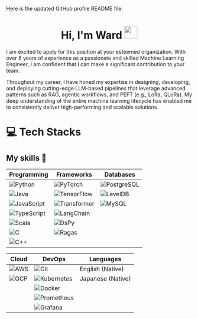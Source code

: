 Here is the updated GitHub profile README file:

<h1 align="center"><b>Hi, I'm Ward</b> <img src="https://media.giphy.com/media/hvRJCLFzcasrR4ia7z/giphy.gif" width="35"></h1>

I am excited to apply for this position at your esteemed organization. With over 8 years of experience as a passionate and skilled Machine Learning Engineer, I am confident that I can make a significant contribution to your team.

Throughout my career, I have honed my expertise in designing, developing, and deploying cutting-edge LLM-based pipelines that leverage advanced patterns such as RAG, agentic workflows, and PEFT (e.g., LoRa, QLoRa). My deep understanding of the entire machine learning lifecycle has enabled me to consistently deliver high-performing and scalable solutions.

# 💻 <b>Tech Stacks</b>

## My skills 📜

| Programming | Frameworks | Databases |
| --- | --- | --- |
| ![Python](https://img.shields.io/badge/Python-3776AB?style=for-the-badge&logo=python&logoColor=white) | ![PyTorch](https://img.shields.io/badge/PyTorch-EE4C2C?style=for-the-badge&logo=pytorch&logoColor=white) | ![PostgreSQL](https://img.shields.io/badge/PostgreSQL-316192?style=for-the-badge&logo=postgresql&logoColor=white) |
| ![Java](https://img.shields.io/badge/Java-ED8B00?style=for-the-badge&logo=java&logoColor=white) | ![TensorFlow](https://img.shields.io/badge/TensorFlow-FF6F00?style=for-the-badge&logo=TensorFlow&logoColor=white) | ![LevelDB](https://img.shields.io/badge/LevelDB-000000?style=for-the-badge&logo=LevelDB&logoColor=white) |
| ![JavaScript](https://img.shields.io/badge/JavaScript-F7DF1E?style=for-the-badge&logo=javascript&logoColor=black) | ![Transformer](https://img.shields.io/badge/Transformer-000000?style=for-the-badge&logo=Transformer&logoColor=white) | ![MySQL](https://img.shields.io/badge/MySQL-005C84?style=for-the-badge&logo=mysql&logoColor=white) |
| ![TypeScript](https://img.shields.io/badge/TypeScript-007ACC?style=for-the-badge&logo=typescript&logoColor=white) | ![LangChain](https://img.shields.io/badge/LangChain-000000?style=for-the-badge&logo=LangChain&logoColor=white) |  |
| ![Scala](https://img.shields.io/badge/Scala-DC322F?style=for-the-badge&logo=scala&logoColor=white) | ![DsPy](https://img.shields.io/badge/DsPy-000000?style=for-the-badge&logo=DsPy&logoColor=white) |  |
| ![C](https://img.shields.io/badge/C-00599C?style=for-the-badge&logo=c&logoColor=white) | ![Ragas](https://img.shields.io/badge/Ragas-000000?style=for-the-badge&logo=Ragas&logoColor=white) |  |
| ![C++](https://img.shields.io/badge/C%2B%2B-00599C?style=for-the-badge&logo=c%2B%2B&logoColor=white) |  |  |

| Cloud | DevOps | Languages |
| --- | --- | --- |
| ![AWS](https://img.shields.io/badge/AWS-%23FF9900.svg?style=for-the-badge&logo=amazon-aws&logoColor=white) | ![Git](https://img.shields.io/badge/Git-F05032?style=for-the-badge&logo=git&logoColor=white) | English (Native) |
| ![GCP](https://img.shields.io/badge/Google_Cloud-4285F4?style=for-the-badge&logo=google-cloud&logoColor=white) | ![Kubernetes](https://img.shields.io/badge/kubernetes-326ce5.svg?&style=for-the-badge&logo=kubernetes&logoColor=white) | Japanese (Native) |
|  | ![Docker](https://img.shields.io/badge/Docker-2CA5E0?style=for-the-badge&logo=docker&logoColor=white) |  |
|  | ![Prometheus](https://img.shields.io/badge/Prometheus-E6522C?style=for-the-badge&logo=Prometheus&logoColor=white) |  |
|  | ![Grafana](https://img.shields.io/badge/Grafana-F46800?style=for-the-badge&logo=grafana&logoColor=white) |  |
